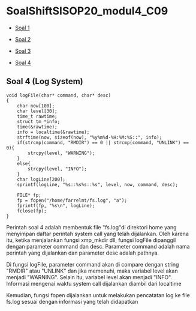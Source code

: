 # SoalShiftSISOP20_modul4_C09
* [Soal 1](#soal1)
      
* [Soal 2](#soal2)
      
* [Soal 3](#soal3)

* [Soal 4](#soal4)



## Soal 4 (Log System) <a name="soal4"></a>
```
void logFile(char* command, char* desc)
{
    char now[100];
    char level[30];
    time_t rawtime;
    struct tm *info;
    time(&rawtime);
    info = localtime(&rawtime);
    strftime(now, sizeof(now), "%y%m%d-%H:%M:%S::", info);
    if(strcmp(command, "RMDIR") == 0 || strcmp(command, "UNLINK") == 0){
        strcpy(level, "WARNING");
    }
    else{
        strcpy(level, "INFO");
    }
    char logLine[200];
    sprintf(logLine, "%s::%s%s::%s", level, now, command, desc);

    FILE* fp;
    fp = fopen("/home/farrelmt/fs.log", "a");
    fprintf(fp, "%s\n", logLine);
    fclose(fp);
}
```
Perintah soal 4 adalah membentuk file "fs.log"di direktori home yang menyimpan daftar perintah system call yang telah dijalankan. Oleh karena itu, ketika menjalankan fungsi xmp_mkdir dll, fungsi logFile dipanggil dengan parameter command dan desc. Parameter command adalah nama perintah yang dijalankan dan parameter desc adalah pathnya.

Di fungsi logFile, parameter command akan di compare dengan string "RMDIR" atau "UNLINK" dan jika memenuhi, maka variabel level akan menjadi "WARNING". Selain itu, variabel level akan menjadi "INFO". Informasi mengenai waktu system call dijalankan diambil dari localtime

Kemudian, fungsi fopen dijalankan untuk melakukan pencatatan log ke file fs.log sesuai dengan informasi yang telah didapatkan
